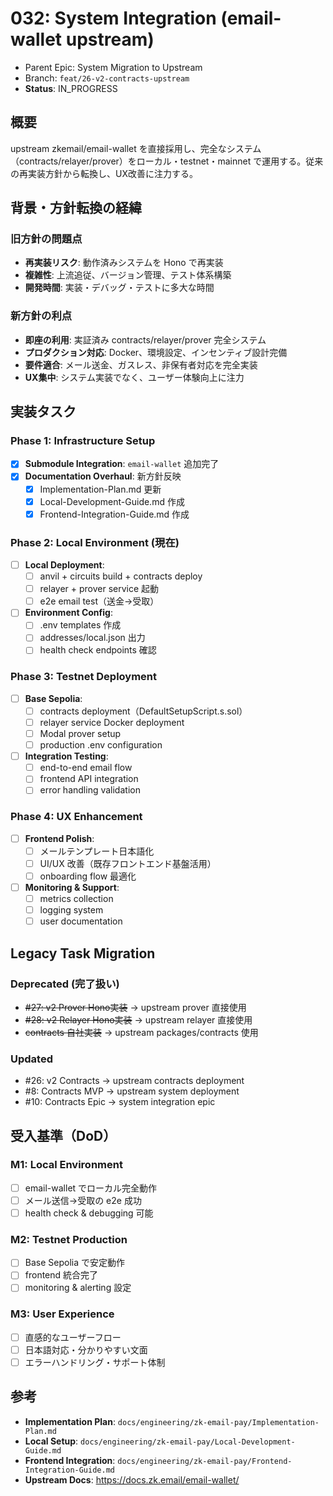 # 032: System Integration (email-wallet upstream)

- Parent Epic: System Migration to Upstream
- Branch: `feat/26-v2-contracts-upstream`
- **Status**: IN_PROGRESS

## 概要
upstream zkemail/email-wallet を直接採用し、完全なシステム（contracts/relayer/prover）をローカル・testnet・mainnet で運用する。従来の再実装方針から転換し、UX改善に注力する。

## 背景・方針転換の経緯
### 旧方針の問題点
- **再実装リスク**: 動作済みシステムを Hono で再実装 
- **複雑性**: 上流追従、バージョン管理、テスト体系構築
- **開発時間**: 実装・デバッグ・テストに多大な時間

### 新方針の利点  
- **即座の利用**: 実証済み contracts/relayer/prover 完全システム
- **プロダクション対応**: Docker、環境設定、インセンティブ設計完備
- **要件適合**: メール送金、ガスレス、非保有者対応を完全実装
- **UX集中**: システム実装でなく、ユーザー体験向上に注力

## 実装タスク

### Phase 1: Infrastructure Setup
- [x] **Submodule Integration**: `email-wallet` 追加完了
- [x] **Documentation Overhaul**: 新方針反映
  - [x] Implementation-Plan.md 更新
  - [x] Local-Development-Guide.md 作成 
  - [x] Frontend-Integration-Guide.md 作成

### Phase 2: Local Environment (現在)
- [ ] **Local Deployment**: 
  - [ ] anvil + circuits build + contracts deploy
  - [ ] relayer + prover service 起動
  - [ ] e2e email test（送金→受取）
- [ ] **Environment Config**:
  - [ ] .env templates 作成
  - [ ] addresses/local.json 出力
  - [ ] health check endpoints 確認

### Phase 3: Testnet Deployment  
- [ ] **Base Sepolia**:
  - [ ] contracts deployment（DefaultSetupScript.s.sol）
  - [ ] relayer service Docker deployment
  - [ ] Modal prover setup
  - [ ] production .env configuration
- [ ] **Integration Testing**:
  - [ ] end-to-end email flow
  - [ ] frontend API integration
  - [ ] error handling validation

### Phase 4: UX Enhancement
- [ ] **Frontend Polish**:
  - [ ] メールテンプレート日本語化
  - [ ] UI/UX 改善（既存フロントエンド基盤活用）
  - [ ] onboarding flow 最適化
- [ ] **Monitoring & Support**:
  - [ ] metrics collection
  - [ ] logging system
  - [ ] user documentation

## Legacy Task Migration

### Deprecated (完了扱い)
- ~~#27: v2 Prover Hono実装~~ → upstream prover 直接使用
- ~~#28: v2 Relayer Hono実装~~ → upstream relayer 直接使用  
- ~~contracts 自社実装~~ → upstream packages/contracts 使用

### Updated
- #26: v2 Contracts → upstream contracts deployment
- #8: Contracts MVP → upstream system deployment
- #10: Contracts Epic → system integration epic

## 受入基準（DoD）

### M1: Local Environment
- [ ] email-wallet でローカル完全動作
- [ ] メール送信→受取の e2e 成功
- [ ] health check & debugging 可能

### M2: Testnet Production  
- [ ] Base Sepolia で安定動作
- [ ] frontend 統合完了
- [ ] monitoring & alerting 設定

### M3: User Experience
- [ ] 直感的なユーザーフロー
- [ ] 日本語対応・分かりやすい文面
- [ ] エラーハンドリング・サポート体制

## 参考
- **Implementation Plan**: `docs/engineering/zk-email-pay/Implementation-Plan.md`
- **Local Setup**: `docs/engineering/zk-email-pay/Local-Development-Guide.md`  
- **Frontend Integration**: `docs/engineering/zk-email-pay/Frontend-Integration-Guide.md`
- **Upstream Docs**: https://docs.zk.email/email-wallet/